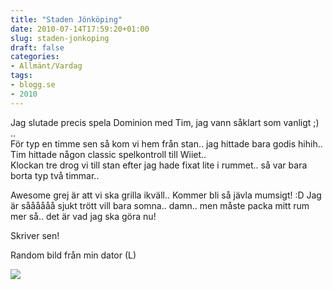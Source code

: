 ```yaml
---
title: "Staden Jönköping"
date: 2010-07-14T17:59:20+01:00
slug: staden-jonkoping
draft: false
categories:
- Allmänt/Vardag
tags:
- blogg.se
- 2010
---
```

Jag slutade precis spela Dominion med Tim, jag vann såklart som vanligt ;) ..  
För typ en timme sen så kom vi hem från stan.. jag hittade bara godis hihih.. Tim hittade någon classic spelkontroll till Wiiet..  
Klockan tre drog vi till stan efter jag hade fixat lite i rummet.. så var bara borta typ två timmar..  
  
Awesome grej är att vi ska grilla ikväll.. Kommer bli så jävla mumsigt! :D Jag är såååååå sjukt trött vill bara somna.. damn.. men måste packa mitt rum mer så.. det är vad jag ska göra nu!  
  
Skriver sen!  
  
Random bild från min dator (L)  
  
  
![](/assets/images/blogg.se/wall-e_3_98123172.jpg)
